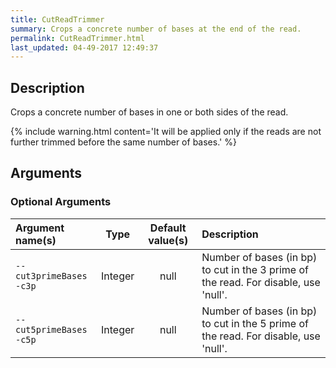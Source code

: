 ```yaml
---
title: CutReadTrimmer
summary: Crops a concrete number of bases at the end of the read.
permalink: CutReadTrimmer.html
last_updated: 04-49-2017 12:49:37
---
```


## Description

Crops a concrete number of bases in one or both sides of the read.

{% include warning.html content='It will be applied only if the reads are not further trimmed before the same
 number of bases.' %}

## Arguments

### Optional Arguments

| Argument name(s) | Type | Default value(s) | Description |
| :--------------- | :--: | :--------------: | :------ |
| `--cut3primeBases`<br/>`-c3p` | Integer | null | Number of bases (in bp) to cut in the 3 prime of the read. For disable, use 'null'. |
| `--cut5primeBases`<br/>`-c5p` | Integer | null | Number of bases (in bp) to cut in the 5 prime of the read. For disable, use 'null'. |


